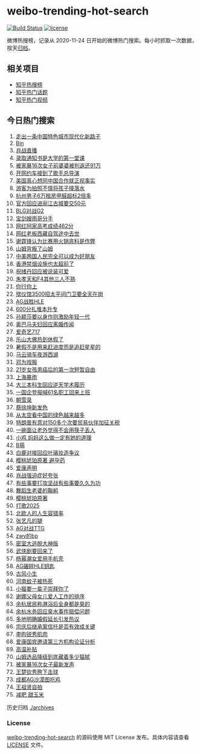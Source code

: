 # weibo-trending-hot-search

[![Build Status](https://github.com/justjavac/weibo-trending-hot-search/workflows/ci/badge.svg?branch=master)](https://github.com/justjavac/weibo-trending-hot-search/actions)
[![license](https://img.shields.io/github/license/justjavac/weibo-trending-hot-search)](https://github.com/justjavac/weibo-trending-hot-search/blob/master/LICENSE)

微博热搜榜，记录从 2020-11-24 日开始的微博热门搜索。每小时抓取一次数据，按天[归档](./archives)。

## 相关项目

- [知乎热搜榜](https://github.com/justjavac/zhihu-trending-top-search)
- [知乎热门话题](https://github.com/justjavac/zhihu-trending-hot-questions)
- [知乎热门视频](https://github.com/justjavac/zhihu-trending-hot-video)

## 今日热门搜索

<!-- BEGIN -->
<!-- 最后更新时间 Fri Jul 18 2025 05:08:14 GMT+0800 (China Standard Time) -->

1. [走出一条中国特色城市现代化新路子](https://s.weibo.com//weibo?q=%23%E8%B5%B0%E5%87%BA%E4%B8%80%E6%9D%A1%E4%B8%AD%E5%9B%BD%E7%89%B9%E8%89%B2%E5%9F%8E%E5%B8%82%E7%8E%B0%E4%BB%A3%E5%8C%96%E6%96%B0%E8%B7%AF%E5%AD%90%23&Refer=new_time)
1. [Bin](https://s.weibo.com//weibo?q=Bin&t=31&band_rank=2&Refer=top)
1. [肖战直播](https://s.weibo.com//weibo?q=%E8%82%96%E6%88%98%E7%9B%B4%E6%92%AD&t=31&band_rank=1&Refer=top)
1. [录取通知书是大学的第一堂课](https://s.weibo.com//weibo?q=%23%E5%BD%95%E5%8F%96%E9%80%9A%E7%9F%A5%E4%B9%A6%E6%98%AF%E5%A4%A7%E5%AD%A6%E7%9A%84%E7%AC%AC%E4%B8%80%E5%A0%82%E8%AF%BE%23&t=31&band_rank=3&Refer=top)
1. [被家暴16次女子前婆婆被判返还91万](https://s.weibo.com//weibo?q=%23%E8%A2%AB%E5%AE%B6%E6%9A%B416%E6%AC%A1%E5%A5%B3%E5%AD%90%E5%89%8D%E5%A9%86%E5%A9%86%E8%A2%AB%E5%88%A4%E8%BF%94%E8%BF%9891%E4%B8%87%23&t=31&band_rank=4&Refer=top)
1. [开网约车接到了歌手总导演](https://s.weibo.com//weibo?q=%E5%BC%80%E7%BD%91%E7%BA%A6%E8%BD%A6%E6%8E%A5%E5%88%B0%E4%BA%86%E6%AD%8C%E6%89%8B%E6%80%BB%E5%AF%BC%E6%BC%94&t=31&band_rank=32&Refer=top)
1. [美国真心想同中国合作就正视事实](https://s.weibo.com//weibo?q=%23%E7%BE%8E%E5%9B%BD%E7%9C%9F%E5%BF%83%E6%83%B3%E5%90%8C%E4%B8%AD%E5%9B%BD%E5%90%88%E4%BD%9C%E5%B0%B1%E6%AD%A3%E8%A7%86%E4%BA%8B%E5%AE%9E%23&t=31&band_rank=22&Refer=top)
1. [游客为拍照不慎将孩子撞落水](https://s.weibo.com//weibo?q=%23%E6%B8%B8%E5%AE%A2%E4%B8%BA%E6%8B%8D%E7%85%A7%E4%B8%8D%E6%85%8E%E5%B0%86%E5%AD%A9%E5%AD%90%E6%92%9E%E8%90%BD%E6%B0%B4%23&t=31&band_rank=26&Refer=top)
1. [杭州男子6万租房甲醛超标2倍多](https://s.weibo.com//weibo?q=%23%E6%9D%AD%E5%B7%9E%E7%94%B7%E5%AD%906%E4%B8%87%E7%A7%9F%E6%88%BF%E7%94%B2%E9%86%9B%E8%B6%85%E6%A0%872%E5%80%8D%E5%A4%9A%23&t=31&band_rank=26&Refer=top)
1. [官方回应进丽江古城要交50元](https://s.weibo.com//weibo?q=%23%E5%AE%98%E6%96%B9%E5%9B%9E%E5%BA%94%E8%BF%9B%E4%B8%BD%E6%B1%9F%E5%8F%A4%E5%9F%8E%E8%A6%81%E4%BA%A450%E5%85%83%23&t=31&band_rank=33&Refer=top)
1. [BLG对战G2](https://s.weibo.com//weibo?q=%23BLG%E5%AF%B9%E6%88%98G2%23&t=31&band_rank=10&Refer=top)
1. [宝剑嫂雨哥分手](https://s.weibo.com//weibo?q=%E5%AE%9D%E5%89%91%E5%AB%82%E9%9B%A8%E5%93%A5%E5%88%86%E6%89%8B&t=31&band_rank=11&Refer=top)
1. [网红阿家高考成绩462分](https://s.weibo.com//weibo?q=%23%E7%BD%91%E7%BA%A2%E9%98%BF%E5%AE%B6%E9%AB%98%E8%80%83%E6%88%90%E7%BB%A9462%E5%88%86%23&t=31&band_rank=13&Refer=top)
1. [网红老板西藏自驾途中去世](https://s.weibo.com//weibo?q=%23%E7%BD%91%E7%BA%A2%E8%80%81%E6%9D%BF%E8%A5%BF%E8%97%8F%E8%87%AA%E9%A9%BE%E9%80%94%E4%B8%AD%E5%8E%BB%E4%B8%96%23&t=31&band_rank=12&Refer=top)
1. [谢霆锋认为比赛用火锅底料是作弊](https://s.weibo.com//weibo?q=%E8%B0%A2%E9%9C%86%E9%94%8B%E8%AE%A4%E4%B8%BA%E6%AF%94%E8%B5%9B%E7%94%A8%E7%81%AB%E9%94%85%E5%BA%95%E6%96%99%E6%98%AF%E4%BD%9C%E5%BC%8A&t=31&band_rank=7&Refer=top)
1. [山姆背叛了山姆](https://s.weibo.com//weibo?q=%23%E5%B1%B1%E5%A7%86%E8%83%8C%E5%8F%9B%E4%BA%86%E5%B1%B1%E5%A7%86%23&t=31&band_rank=2&Refer=top)
1. [中美两国人民完全可以成为好朋友](https://s.weibo.com//weibo?q=%23%E4%B8%AD%E7%BE%8E%E4%B8%A4%E5%9B%BD%E4%BA%BA%E6%B0%91%E5%AE%8C%E5%85%A8%E5%8F%AF%E4%BB%A5%E6%88%90%E4%B8%BA%E5%A5%BD%E6%9C%8B%E5%8F%8B%23&t=31&band_rank=20&Refer=top)
1. [香港禁烟设施也太超前了](https://s.weibo.com//weibo?q=%E9%A6%99%E6%B8%AF%E7%A6%81%E7%83%9F%E8%AE%BE%E6%96%BD%E4%B9%9F%E5%A4%AA%E8%B6%85%E5%89%8D%E4%BA%86&t=31&band_rank=29&Refer=top)
1. [祝绪丹回应被说装可爱](https://s.weibo.com//weibo?q=%E7%A5%9D%E7%BB%AA%E4%B8%B9%E5%9B%9E%E5%BA%94%E8%A2%AB%E8%AF%B4%E8%A3%85%E5%8F%AF%E7%88%B1&t=31&band_rank=16&Refer=top)
1. [朱孝天和F4其他三人不熟](https://s.weibo.com//weibo?q=%E6%9C%B1%E5%AD%9D%E5%A4%A9%E5%92%8CF4%E5%85%B6%E4%BB%96%E4%B8%89%E4%BA%BA%E4%B8%8D%E7%86%9F&t=31&band_rank=41&Refer=top)
1. [你行你上](https://s.weibo.com//weibo?q=%E4%BD%A0%E8%A1%8C%E4%BD%A0%E4%B8%8A&t=31&band_rank=33&Refer=top)
1. [殡仪馆3500招太平间门卫要全天在岗](https://s.weibo.com//weibo?q=%23%E6%AE%A1%E4%BB%AA%E9%A6%863500%E6%8B%9B%E5%A4%AA%E5%B9%B3%E9%97%B4%E9%97%A8%E5%8D%AB%E8%A6%81%E5%85%A8%E5%A4%A9%E5%9C%A8%E5%B2%97%23&t=31&band_rank=21&Refer=top)
1. [AG战胜HLE](https://s.weibo.com//weibo?q=%23AG%E6%88%98%E8%83%9CHLE%23&t=31&band_rank=10&Refer=top)
1. [600分扎堆本升专](https://s.weibo.com//weibo?q=600%E5%88%86%E6%89%8E%E5%A0%86%E6%9C%AC%E5%8D%87%E4%B8%93&t=31&band_rank=17&Refer=top)
1. [孙颖莎要以身作则激励年轻一代](https://s.weibo.com//weibo?q=%23%E5%AD%99%E9%A2%96%E8%8E%8E%E8%A6%81%E4%BB%A5%E8%BA%AB%E4%BD%9C%E5%88%99%E6%BF%80%E5%8A%B1%E5%B9%B4%E8%BD%BB%E4%B8%80%E4%BB%A3%23&t=31&band_rank=50&Refer=top)
1. [奥巴马夫妇回应离婚传闻](https://s.weibo.com//weibo?q=%23%E5%A5%A5%E5%B7%B4%E9%A9%AC%E5%A4%AB%E5%A6%87%E5%9B%9E%E5%BA%94%E7%A6%BB%E5%A9%9A%E4%BC%A0%E9%97%BB%23&t=31&band_rank=44&Refer=top)
1. [爱奇艺717](https://s.weibo.com//weibo?q=%23%E7%88%B1%E5%A5%87%E8%89%BA717%23&t=31&band_rank=27&Refer=top)
1. [乐山大佛热到休假了](https://s.weibo.com//weibo?q=%23%E4%B9%90%E5%B1%B1%E5%A4%A7%E4%BD%9B%E7%83%AD%E5%88%B0%E4%BC%91%E5%81%87%E4%BA%86%23&t=31&band_rank=31&Refer=top)
1. [暑假不是用来赶进度而是追赶星星的](https://s.weibo.com//weibo?q=%23%E6%9A%91%E5%81%87%E4%B8%8D%E6%98%AF%E7%94%A8%E6%9D%A5%E8%B5%B6%E8%BF%9B%E5%BA%A6%E8%80%8C%E6%98%AF%E8%BF%BD%E8%B5%B6%E6%98%9F%E6%98%9F%E7%9A%84%23&t=31&band_rank=32&Refer=top)
1. [马云骑车夜游西湖](https://s.weibo.com//weibo?q=%23%E9%A9%AC%E4%BA%91%E9%AA%91%E8%BD%A6%E5%A4%9C%E6%B8%B8%E8%A5%BF%E6%B9%96%23&t=31&band_rank=14&Refer=top)
1. [邓为戏服](https://s.weibo.com//weibo?q=%E9%82%93%E4%B8%BA%E6%88%8F%E6%9C%8D&t=31&band_rank=9&Refer=top)
1. [21岁女孩患癌后的第一次短暂自由](https://s.weibo.com//weibo?q=%2321%E5%B2%81%E5%A5%B3%E5%AD%A9%E6%82%A3%E7%99%8C%E5%90%8E%E7%9A%84%E7%AC%AC%E4%B8%80%E6%AC%A1%E7%9F%AD%E6%9A%82%E8%87%AA%E7%94%B1%23&t=31&band_rank=23&Refer=top)
1. [上海暴雨](https://s.weibo.com//weibo?q=%E4%B8%8A%E6%B5%B7%E6%9A%B4%E9%9B%A8&t=31&band_rank=19&Refer=top)
1. [大三本科生回应逆天学术履历](https://s.weibo.com//weibo?q=%23%E5%A4%A7%E4%B8%89%E6%9C%AC%E7%A7%91%E7%94%9F%E5%9B%9E%E5%BA%94%E9%80%86%E5%A4%A9%E5%AD%A6%E6%9C%AF%E5%B1%A5%E5%8E%86%23&t=31&band_rank=25&Refer=top)
1. [一国企登报喊61名职工回来上班](https://s.weibo.com//weibo?q=%23%E4%B8%80%E5%9B%BD%E4%BC%81%E7%99%BB%E6%8A%A5%E5%96%8A61%E5%90%8D%E8%81%8C%E5%B7%A5%E5%9B%9E%E6%9D%A5%E4%B8%8A%E7%8F%AD%23&t=31&band_rank=47&Refer=top)
1. [朝雪录](https://s.weibo.com//weibo?q=%E6%9C%9D%E9%9B%AA%E5%BD%95&t=31&band_rank=22&Refer=top)
1. [蔡徐坤新发色](https://s.weibo.com//weibo?q=%E8%94%A1%E5%BE%90%E5%9D%A4%E6%96%B0%E5%8F%91%E8%89%B2&t=31&band_rank=15&Refer=top)
1. [从太空看中国的绿色越来越多](https://s.weibo.com//weibo?q=%23%E4%BB%8E%E5%A4%AA%E7%A9%BA%E7%9C%8B%E4%B8%AD%E5%9B%BD%E7%9A%84%E7%BB%BF%E8%89%B2%E8%B6%8A%E6%9D%A5%E8%B6%8A%E5%A4%9A%23&t=31&band_rank=15&Refer=top)
1. [特朗普有意对150多个次要贸易伙伴加征关税](https://s.weibo.com//weibo?q=%23%E7%89%B9%E6%9C%97%E6%99%AE%E6%9C%89%E6%84%8F%E5%AF%B9150%E5%A4%9A%E4%B8%AA%E6%AC%A1%E8%A6%81%E8%B4%B8%E6%98%93%E4%BC%99%E4%BC%B4%E5%8A%A0%E5%BE%81%E5%85%B3%E7%A8%8E%23&t=31&band_rank=43&Refer=top)
1. [一碗面让老外觉得不会用筷子丢人](https://s.weibo.com//weibo?q=%E4%B8%80%E7%A2%97%E9%9D%A2%E8%AE%A9%E8%80%81%E5%A4%96%E8%A7%89%E5%BE%97%E4%B8%8D%E4%BC%9A%E7%94%A8%E7%AD%B7%E5%AD%90%E4%B8%A2%E4%BA%BA&t=31&band_rank=39&Refer=top)
1. [小鸡 妈妈这么做一定有她的道理](https://s.weibo.com//weibo?q=%E5%B0%8F%E9%B8%A1%20%E5%A6%88%E5%A6%88%E8%BF%99%E4%B9%88%E5%81%9A%E4%B8%80%E5%AE%9A%E6%9C%89%E5%A5%B9%E7%9A%84%E9%81%93%E7%90%86&t=31&band_rank=36&Refer=top)
1. [B萌](https://s.weibo.com//weibo?q=B%E8%90%8C&t=31&band_rank=48&Refer=top)
1. [白鹿对接回应叶璃妆造争议](https://s.weibo.com//weibo?q=%23%E7%99%BD%E9%B9%BF%E5%AF%B9%E6%8E%A5%E5%9B%9E%E5%BA%94%E5%8F%B6%E7%92%83%E5%A6%86%E9%80%A0%E4%BA%89%E8%AE%AE%23&t=31&band_rank=35&Refer=top)
1. [樱桃琥珀原著 避孕药](https://s.weibo.com//weibo?q=%E6%A8%B1%E6%A1%83%E7%90%A5%E7%8F%80%E5%8E%9F%E8%91%97%20%E9%81%BF%E5%AD%95%E8%8D%AF&t=31&band_rank=18&Refer=top)
1. [爱康声明](https://s.weibo.com//weibo?q=%23%E7%88%B1%E5%BA%B7%E5%A3%B0%E6%98%8E%23&t=31&band_rank=49&Refer=top)
1. [肖战强迫症好夸张](https://s.weibo.com//weibo?q=%23%E8%82%96%E6%88%98%E5%BC%BA%E8%BF%AB%E7%97%87%E5%A5%BD%E5%A4%B8%E5%BC%A0%23&t=31&band_rank=25&Refer=top)
1. [有些事要打攻坚战有些事要久久为功](https://s.weibo.com//weibo?q=%23%E6%9C%89%E4%BA%9B%E4%BA%8B%E8%A6%81%E6%89%93%E6%94%BB%E5%9D%9A%E6%88%98%E6%9C%89%E4%BA%9B%E4%BA%8B%E8%A6%81%E4%B9%85%E4%B9%85%E4%B8%BA%E5%8A%9F%23&t=31&band_rank=50&Refer=top)
1. [舞蹈生老婆的鞠躬](https://s.weibo.com//weibo?q=%E8%88%9E%E8%B9%88%E7%94%9F%E8%80%81%E5%A9%86%E7%9A%84%E9%9E%A0%E8%BA%AC&t=31&band_rank=31&Refer=top)
1. [樱桃琥珀原著](https://s.weibo.com//weibo?q=%23%E6%A8%B1%E6%A1%83%E7%90%A5%E7%8F%80%E5%8E%9F%E8%91%97%23&t=31&band_rank=30&Refer=top)
1. [打歌2025](https://s.weibo.com//weibo?q=%E6%89%93%E6%AD%8C2025&t=31&band_rank=47&Refer=top)
1. [北欧人的人生容错率](https://s.weibo.com//weibo?q=%E5%8C%97%E6%AC%A7%E4%BA%BA%E7%9A%84%E4%BA%BA%E7%94%9F%E5%AE%B9%E9%94%99%E7%8E%87&t=31&band_rank=50&Refer=top)
1. [张艺凡的腿](https://s.weibo.com//weibo?q=%E5%BC%A0%E8%89%BA%E5%87%A1%E7%9A%84%E8%85%BF&t=31&band_rank=36&Refer=top)
1. [AG对战TTG](https://s.weibo.com//weibo?q=%23AG%E5%AF%B9%E6%88%98TTG%23&t=31&band_rank=8&Refer=top)
1. [zwy的bp](https://s.weibo.com//weibo?q=zwy%E7%9A%84bp&t=31&band_rank=42&Refer=top)
1. [密室大逃脱大神版](https://s.weibo.com//weibo?q=%E5%AF%86%E5%AE%A4%E5%A4%A7%E9%80%83%E8%84%B1%E5%A4%A7%E7%A5%9E%E7%89%88&t=31&band_rank=28&Refer=top)
1. [武侠剧要回来了](https://s.weibo.com//weibo?q=%23%E6%AD%A6%E4%BE%A0%E5%89%A7%E8%A6%81%E5%9B%9E%E6%9D%A5%E4%BA%86%23&t=31&band_rank=40&Refer=top)
1. [杨幂潮女爱用手机壳](https://s.weibo.com//weibo?q=%E6%9D%A8%E5%B9%82%E6%BD%AE%E5%A5%B3%E7%88%B1%E7%94%A8%E6%89%8B%E6%9C%BA%E5%A3%B3&t=31&band_rank=37&Refer=top)
1. [AG碾碎HLE钥匙](https://s.weibo.com//weibo?q=%23AG%E7%A2%BE%E7%A2%8EHLE%E9%92%A5%E5%8C%99%23&t=31&band_rank=29&Refer=top)
1. [古风小生](https://s.weibo.com//weibo?q=%E5%8F%A4%E9%A3%8E%E5%B0%8F%E7%94%9F&t=31&band_rank=39&Refer=top)
1. [河南蚊子被热死](https://s.weibo.com//weibo?q=%E6%B2%B3%E5%8D%97%E8%9A%8A%E5%AD%90%E8%A2%AB%E7%83%AD%E6%AD%BB&t=31&band_rank=24&Refer=top)
1. [小猫要一辈子崇拜你了](https://s.weibo.com//weibo?q=%23%E5%B0%8F%E7%8C%AB%E8%A6%81%E4%B8%80%E8%BE%88%E5%AD%90%E5%B4%87%E6%8B%9C%E4%BD%A0%E4%BA%86%23&t=31&band_rank=48&Refer=top)
1. [谢娜父母女儿爱人工作的排序](https://s.weibo.com//weibo?q=%23%E8%B0%A2%E5%A8%9C%E7%88%B6%E6%AF%8D%E5%A5%B3%E5%84%BF%E7%88%B1%E4%BA%BA%E5%B7%A5%E4%BD%9C%E7%9A%84%E6%8E%92%E5%BA%8F%23&t=31&band_rank=6&Refer=top)
1. [余杭居民称淋浴后全身都是臭的](https://s.weibo.com//weibo?q=%23%E4%BD%99%E6%9D%AD%E5%B1%85%E6%B0%91%E7%A7%B0%E6%B7%8B%E6%B5%B4%E5%90%8E%E5%85%A8%E8%BA%AB%E9%83%BD%E6%98%AF%E8%87%AD%E7%9A%84%23&t=31&band_rank=38&Refer=top)
1. [余杭水务回应臭水事件赔偿问题](https://s.weibo.com//weibo?q=%23%E4%BD%99%E6%9D%AD%E6%B0%B4%E5%8A%A1%E5%9B%9E%E5%BA%94%E8%87%AD%E6%B0%B4%E4%BA%8B%E4%BB%B6%E8%B5%94%E5%81%BF%E9%97%AE%E9%A2%98%23&t=31&band_rank=5&Refer=top)
1. [多地明确婚假延长引发热议](https://s.weibo.com//weibo?q=%23%E5%A4%9A%E5%9C%B0%E6%98%8E%E7%A1%AE%E5%A9%9A%E5%81%87%E5%BB%B6%E9%95%BF%E5%BC%95%E5%8F%91%E7%83%AD%E8%AE%AE%23&t=31&band_rank=41&Refer=top)
1. [宗庆后继承案信托是否有效成关键](https://s.weibo.com//weibo?q=%23%E5%AE%97%E5%BA%86%E5%90%8E%E7%BB%A7%E6%89%BF%E6%A1%88%E4%BF%A1%E6%89%98%E6%98%AF%E5%90%A6%E6%9C%89%E6%95%88%E6%88%90%E5%85%B3%E9%94%AE%23&t=31&band_rank=39&Refer=top)
1. [李昀锐秀肌肉](https://s.weibo.com//weibo?q=%23%E6%9D%8E%E6%98%80%E9%94%90%E7%A7%80%E8%82%8C%E8%82%89%23&t=31&band_rank=30&Refer=top)
1. [爱康国宾邀请第三方机构论证分析](https://s.weibo.com//weibo?q=%23%E7%88%B1%E5%BA%B7%E5%9B%BD%E5%AE%BE%E9%82%80%E8%AF%B7%E7%AC%AC%E4%B8%89%E6%96%B9%E6%9C%BA%E6%9E%84%E8%AE%BA%E8%AF%81%E5%88%86%E6%9E%90%23&t=31&band_rank=45&Refer=top)
1. [高温补贴](https://s.weibo.com//weibo?q=%23%E9%AB%98%E6%B8%A9%E8%A1%A5%E8%B4%B4%23&t=31&band_rank=39&Refer=top)
1. [山姆选品降级到底藏着多少猫腻](https://s.weibo.com//weibo?q=%23%E5%B1%B1%E5%A7%86%E9%80%89%E5%93%81%E9%99%8D%E7%BA%A7%E5%88%B0%E5%BA%95%E8%97%8F%E7%9D%80%E5%A4%9A%E5%B0%91%E7%8C%AB%E8%85%BB%23&t=31&band_rank=45&Refer=top)
1. [被家暴16次女子最新发声](https://s.weibo.com//weibo?q=%23%E8%A2%AB%E5%AE%B6%E6%9A%B416%E6%AC%A1%E5%A5%B3%E5%AD%90%E6%9C%80%E6%96%B0%E5%8F%91%E5%A3%B0%23&t=31&band_rank=34&Refer=top)
1. [王楚钦秀胯下击球](https://s.weibo.com//weibo?q=%23%E7%8E%8B%E6%A5%9A%E9%92%A6%E7%A7%80%E8%83%AF%E4%B8%8B%E5%87%BB%E7%90%83%23&t=31&band_rank=37&Refer=top)
1. [成都AG沙漠图吃鸡](https://s.weibo.com//weibo?q=%23%E6%88%90%E9%83%BDAG%E6%B2%99%E6%BC%A0%E5%9B%BE%E5%90%83%E9%B8%A1%23&t=31&band_rank=43&Refer=top)
1. [王祖贤自拍](https://s.weibo.com//weibo?q=%E7%8E%8B%E7%A5%96%E8%B4%A4%E8%87%AA%E6%8B%8D&t=31&band_rank=46&Refer=top)
1. [减肥 甜玉米](https://s.weibo.com//weibo?q=%E5%87%8F%E8%82%A5%20%E7%94%9C%E7%8E%89%E7%B1%B3&t=31&band_rank=49&Refer=top)

<!-- END -->

历史归档 [./archives](./archives)

### License

[weibo-trending-hot-search](https://github.com/justjavac/weibo-trending-hot-search) 的源码使用 MIT License
发布。具体内容请查看 [LICENSE](./LICENSE) 文件。
